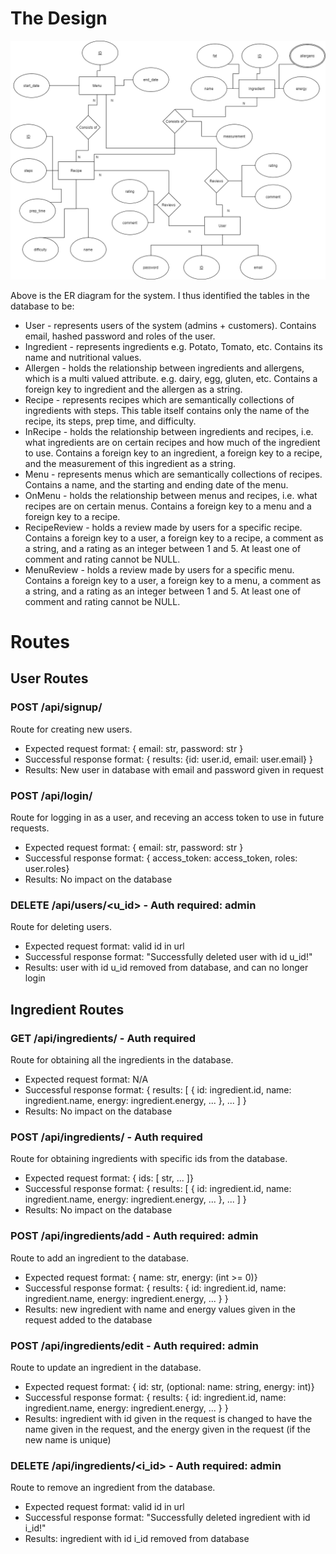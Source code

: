 # The Design

![alt text](https://github.com/JoshuaDerbe/hf-menu-plan-challenge/blob/main/diagrams/menu-plan-ER.png "ER Diagram")

Above is the ER diagram for the system. I thus identified the tables in the database to be:

-   User - represents users of the system (admins + customers). Contains email, hashed password and roles of the user.
-   Ingredient - represents ingredients e.g. Potato, Tomato, etc. Contains its name and nutritional values.
-   Allergen - holds the relationship between ingredients and allergens, which is a multi valued attribute. e.g. dairy, egg, gluten, etc. Contains a foreign key to ingredient and the allergen as a string.
-   Recipe - represents recipes which are semantically collections of ingredients with steps. This table itself contains only the name of the recipe, its steps, prep time, and difficulty.
-   InRecipe - holds the relationship between ingredients and recipes, i.e. what ingredients are on certain recipes and how much of the ingredient to use. Contains a foreign key to an ingredient, a foreign key to a recipe, and the measurement of this ingredient as a string.
-   Menu - represents menus which are semantically collections of recipes. Contains a name, and the starting and ending date of the menu.
-   OnMenu - holds the relationship between menus and recipes, i.e. what recipes are on certain menus. Contains a foreign key to a menu and a foreign key to a recipe.
-   RecipeReview - holds a review made by users for a specific recipe. Contains a foreign key to a user, a foreign key to a recipe, a comment as a string, and a rating as an integer between 1 and 5. At least one of comment and rating cannot be NULL.
-   MenuReview - holds a review made by users for a specific menu. Contains a foreign key to a user, a foreign key to a menu, a comment as a string, and a rating as an integer between 1 and 5. At least one of comment and rating cannot be NULL.

# Routes

## User Routes

### POST /api/signup/

Route for creating new users.

-   Expected request format: { email: str, password: str }
-   Successful response format: { results: {id: user.id, email: user.email} }
-   Results: New user in database with email and password given in request

### POST /api/login/

Route for logging in as a user, and receving an access token to use in future requests.

-   Expected request format: { email: str, password: str }
-   Successful response format: { access_token: access_token, roles: user.roles}
-   Results: No impact on the database

### DELETE /api/users/<u_id> - Auth required: admin

Route for deleting users.

-   Expected request format: valid id in url
-   Successful response format: "Successfully deleted user with id u_id!"
-   Results: user with id u_id removed from database, and can no longer login

## Ingredient Routes

### GET /api/ingredients/ - Auth required

Route for obtaining all the ingredients in the database.

-   Expected request format: N/A
-   Successful response format: { results: [ { id: ingredient.id, name: ingredient.name, energy: ingredient.energy, ... }, ... ] }
-   Results: No impact on the database

### POST /api/ingredients/ - Auth required

Route for obtaining ingredients with specific ids from the database.

-   Expected request format: { ids: [ str, ... ]}
-   Successful response format: { results: [ { id: ingredient.id, name: ingredient.name, energy: ingredient.energy, ... }, ... ] }
-   Results: No impact on the database

### POST /api/ingredients/add - Auth required: admin

Route to add an ingredient to the database.

-   Expected request format: { name: str, energy: (int >= 0)}
-   Successful response format: { results: { id: ingredient.id, name: ingredient.name, energy: ingredient.energy, ... } }
-   Results: new ingredient with name and energy values given in the request added to the database

### POST /api/ingredients/edit - Auth required: admin

Route to update an ingredient in the database.

-   Expected request format: { id: str, (optional: name: string, energy: int)}
-   Successful response format: { results: { id: ingredient.id, name: ingredient.name, energy: ingredient.energy, ... } }
-   Results: ingredient with id given in the request is changed to have the name given in the request, and the energy given in the request (if the new name is unique)

### DELETE /api/ingredients/<i_id> - Auth required: admin

Route to remove an ingredient from the database.

-   Expected request format: valid id in url
-   Successful response format: "Successfully deleted ingredient with id i_id!"
-   Results: ingredient with id i_id removed from database
